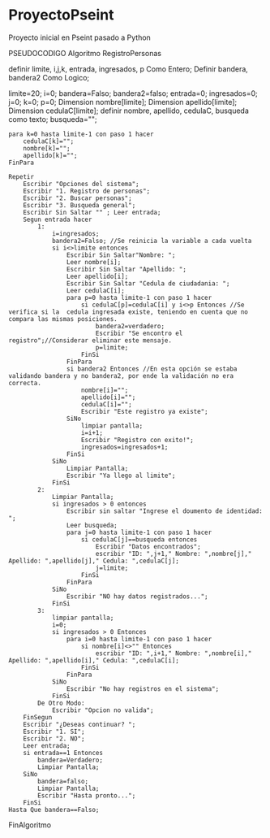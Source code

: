# ProyectoPseint
Proyecto inicial en Pseint pasado a Python 

PSEUDOCODIGO
Algoritmo RegistroPersonas
	
definir limite, i,j,k, entrada, ingresados, p Como Entero;
Definir  bandera, bandera2 Como Logico;

limite=20;
i=0;
	bandera=Falso;
	bandera2=falso;
	entrada=0;
	ingresados=0;
	j=0;
	k=0;
	p=0;
	Dimension nombre[limite];
	Dimension apellido[limite];
	Dimension cedulaC[limite];
	definir nombre, apellido, cedulaC, busqueda como texto;
	busqueda="";
	
	para k=0 hasta limite-1 con paso 1 hacer
		cedulaC[k]="";
		nombre[k]="";
		apellido[k]="";
	FinPara
	
	Repetir
		Escribir "Opciones del sistema";
		Escribir "1. Registro de personas";
		Escribir "2. Buscar personas";
		Escribir "3. Busqueda general";
		Escribir Sin Saltar "" ; Leer entrada;
		Segun entrada hacer
			1:
				i=ingresados;
				bandera2=Falso; //Se reinicia la variable a cada vuelta
				si i<>limite entonces
					Escribir Sin Saltar"Nombre: ";
					Leer nombre[i];
					Escribir Sin Saltar "Apellido: ";
					Leer apellido[i];
					Escribir Sin Saltar "Cedula de ciudadania: ";
					Leer cedulaC[i];
					para p=0 hasta limite-1 con paso 1 hacer
						si cedulaC[p]=cedulaC[i] y i<>p Entonces //Se verifica si la  cedula ingresada existe, teniendo en cuenta que no compara las mismas posiciones.
							bandera2=verdadero;
							Escribir "Se encontro el registro";//Considerar eliminar este mensaje.
							p=limite;
						FinSi
					FinPara
					si bandera2 Entonces //En esta opción se estaba validando bandera y no bandera2, por ende la validación no era correcta.
						nombre[i]="";
						apellido[i]="";
						cedulaC[i]="";
						Escribir "Este registro ya existe";
					SiNo
						limpiar pantalla;
						i=i+1;
						Escribir "Registro con exito!";
						ingresados=ingresados+1;
					FinSi
				SiNo
					Limpiar Pantalla;
					Escribir "Ya llego al limite";
				FinSi
			2:
				Limpiar Pantalla;
				si ingresados > 0 entonces
					Escribir sin saltar "Ingrese el doumento de identidad: ";
					Leer busqueda;
					para j=0 hasta limite-1 con paso 1 hacer
						si cedulaC[j]==busqueda entonces
							Escribir "Datos encontrados";
							escribir "ID: ",j+1," Nombre: ",nombre[j]," Apellido: ",apellido[j]," Cedula: ",cedulaC[j];
							j=limite;
						FinSi
					FinPara
				SiNo
					Escribir "NO hay datos registrados...";
				FinSi
			3:
				limpiar pantalla;
				i=0;
				si ingresados > 0 Entonces
					para i=0 hasta limite-1 con paso 1 hacer
						si nombre[i]<>"" Entonces
							escribir "ID: ",i+1," Nombre: ",nombre[i]," Apellido: ",apellido[i]," Cedula: ",cedulaC[i];
						FinSi	
					FinPara
				SiNo
					Escribir "No hay registros en el sistema";
				FinSi
			De Otro Modo:
				Escribir "Opcion no valida";
		FinSegun
		Escribir "¿Deseas continuar? ";
		Escribir "1. SI";
		Escribir "2. NO";
		Leer entrada;
		si entrada==1 Entonces
			bandera=Verdadero;
			Limpiar Pantalla;
		SiNo
			bandera=falso;
			Limpiar Pantalla;
			Escribir "Hasta pronto...";
		FinSi
	Hasta Que bandera==Falso;
	
FinAlgoritmo
